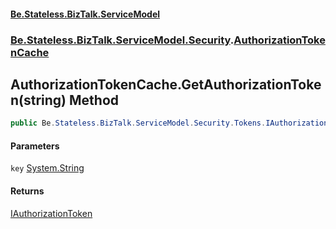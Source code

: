 #### [Be.Stateless.BizTalk.ServiceModel](README.md 'README')
### [Be.Stateless.BizTalk.ServiceModel.Security](Be.Stateless.BizTalk.ServiceModel.Security.md 'Be.Stateless.BizTalk.ServiceModel.Security').[AuthorizationTokenCache](AuthorizationTokenCache.md 'Be.Stateless.BizTalk.ServiceModel.Security.AuthorizationTokenCache')

## AuthorizationTokenCache.GetAuthorizationToken(string) Method

```csharp
public Be.Stateless.BizTalk.ServiceModel.Security.Tokens.IAuthorizationToken GetAuthorizationToken(string key);
```
#### Parameters

<a name='Be.Stateless.BizTalk.ServiceModel.Security.AuthorizationTokenCache.GetAuthorizationToken(string).key'></a>

`key` [System.String](https://docs.microsoft.com/en-us/dotnet/api/System.String 'System.String')

#### Returns
[IAuthorizationToken](IAuthorizationToken.md 'Be.Stateless.BizTalk.ServiceModel.Security.Tokens.IAuthorizationToken')